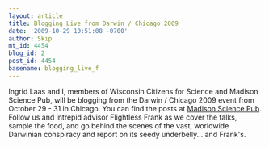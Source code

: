 ```yaml
---
layout: article
title: Blogging Live from Darwin / Chicago 2009
date: '2009-10-29 10:51:08 -0700'
author: Skip
mt_id: 4454
blog_id: 2
post_id: 4454
basename: blogging_live_f
---
```

Ingrid Laas and I, members of Wisconsin Citizens for Science and Madison Science Pub, will be blogging from the Darwin / Chicago 2009 event from October 29 - 31 in Chicago. You can find the posts at [Madison Science Pub](http://madsciencepub.org). Follow us and intrepid advisor Flightless Frank as we cover the talks, sample the food, and go behind the scenes of the vast, worldwide Darwinian conspiracy and report on its seedy underbelly... and Frank's.
